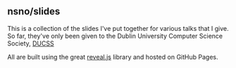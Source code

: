 ## nsno/slides

This is a collection of the slides I've put together for various talks that I give. 
So far, they've only been given to the Dublin University Computer Science Society, [DUCSS](http://ducss.ie "DUCSS")


All are built using the great [reveal.js](https://github.com/hakimel/reveal.js "reveal.js") library and hosted on GitHub Pages.